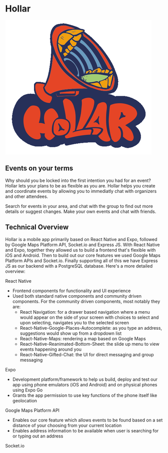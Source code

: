 # Hollar
![alt text](https://github.com/2106-tomatoes/Hollar/blob/main/Hollar-Front/assets/Hollar.png)

## Events on your terms
Why should you be locked into the first intention you had for an event? Hollar lets your plans to be as flexible as you are.
Hollar helps you create and coordinate events by allowing you to immediatly chat with organizers and other attendees.

Search for events in your area, and chat with the group to find out more details or suggest changes. Make your own events and chat with friends.

## Technical Overview
Hollar is a mobile app primarily based on React Native and Expo, followed by Google Maps Platform API, Socket.io and Express JS. With React Native and Expo, together they allowed us to build a frontend that's flexible with iOS and Android. Then to build out our core features we used Google Maps Platform APIs and Socket.io. Finally supporting all of this we have Express JS as our backend with a PostgreSQL database. Here's a more detailed overview:

React Native
- Frontend components for functionality and UI experience
- Used both standard native components and community driven components. For the community driven components, most notably they are:
  - React Navigation: for a drawer based navigation where a menu would appear on the side of your screen with choices to select and upon selecting, navigates you to the selected screen
  - React-Native-Google-Places-Autocomplete: as you type an address, suggestions would show up from a dropdown list
  - React-Native-Maps: rendering a map based on Google Maps
  - React-Native-Reanimated-Bottom-Sheet: the slide up menu to view events happening around you
  - React-Native-Gifted-Chat: the UI for direct messaging and group messaging

Expo
- Development platform/framework to help us build, deploy and test our app using phone emulators (iOS and Android) and on physical phones using Expo Go 
- Grants the app permission to use key functions of the phone itself like geolocation

Google Maps Platform API
- Enables our core feature which allows events to be found based on a set distance of your choosing from your current location
- Enables address information to be available when user is searching for or typing out an address

Socket.io

